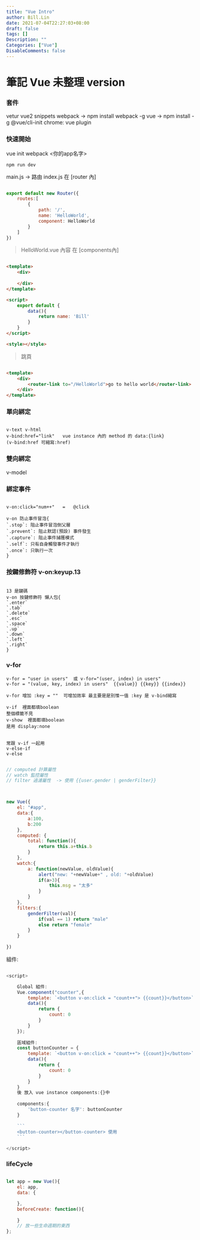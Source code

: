 ```yaml
---
title: "Vue Intro"
author: Bill.Lin
date: 2021-07-04T22:27:03+08:00
draft: false
tags: []
Description: ""
Categories: ["Vue"]
DisableComments: false
---
```


# 筆記 Vue 未整理 version

### 套件
vetur
vue2 snippets
webpack  -> npm install webpack -g
vue -> npm install -g @vue/cli-init
chrome: vue plugin

### 快速開始

vue init webpack <你的app名字>


``npm run dev``

main.js -> 路由 index.js  在 [router 內]

```js

export default new Router({
    routes:[
        {
            path: '/',
            name: 'HelloWorld',
            component: HelloWorld
        }
    ]
})

```

> HelloWorld.vue 內容 在 [components內]

```html

<template>
    <div>
    
    </div>
</template>

<script>
    export default {
        data(){
            return name: 'Bill'
        }
    }
</script>

<style></style>
```


> 跳頁

```html

<template>
    <div>
        <router-link to="/HelloWorld">go to hello world</router-link>
    </div>
</template>

```

### 單向綁定

```

v-text v-html
v-bind:href="link"   vue instance 內的 method 的 data:{link}
(v-bind:href 可縮寫:href)

```

### 雙向綁定
v-model

### 綁定事件

```

v-on:click="num++"   =   @click

v-on 防止事件冒泡{
`.stop`: 阻止事件冒泡倒父層 
`.prevent`: 阻止默認(預設) 事件發生
`.capture`: 阻止事件捕獲模式
`.self`: 只有自身觸發事件才執行
`.once`: 只執行一次
}

```

### 按鍵修飾符 v-on:keyup.13

```

13 是鍵碼
v-on 按鍵修飾符 懶人包{
`.enter`
`.tab`
`.delete`
`.esc`
`.space`
`.up`
`.down`
`.left`
`.right`
}

```

### v-for

```
v-for = "user in users"  或 v-for="(user, index) in users"
v-for = "(value, key, index) in users"  {{value}} {{key}} {{index}}
 
v-for 增加 :key = ""  可增加效率 最主要是是別惟一值 :key 是 v-bind縮寫

v-if  裡面都填boolean
整個標籤不見
v-show  裡面都填boolean
是用 display:none


常跟 v-if 一起用
v-else-if
v-else 

```

```js

// computed 計算屬性
// watch 監控屬性
// filter 過濾屬性  -> 使用 {{user.gender | genderFilter}}



new Vue({
	el: "#app",
	data:{
		a:100,
		b:200
	},
	computed: {
		total: function(){
			return this.a+this.b
		}
	},
	watch:{
		a: function(newValue, oldValue){
			alert("new: "+newValue+" , old: "+oldValue)
			if(a>3){
				this.msg = "太多"
			}
		}
	},
	filters:{
		genderFilter(val){
			if(val == 1) return "male"
			else return "female"
		}
	}
	
})

```

組件: 

```js

<script>

	Global 組件:
	Vue.component("counter",{
		template: `<button v-on:click = "count++"> {{count}}</button>`
		data(){
			return {
				count: 0
			}
		}
	});
	
	區域組件:
	const buttonCounter = {
		template: `<button v-on:click = "count++"> {{count}}</button>`
		data(){
			return {
				count: 0
			}
		}
	}
	後 放入 vue instance components:{}中
	
	components:{
		'button-counter 名字': buttonCounter
	}
	
	```
	<button-counter></button-counter> 使用
	```
	
</script>

```

### lifeCycle

```js

let app = new Vue(){
    el: app,
    data: {

    },
    beforeCreate: function(){
        
    }
    // 放一些生命週期的東西
};

```